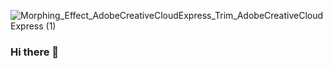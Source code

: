 ![Morphing_Effect_AdobeCreativeCloudExpress_Trim_AdobeCreativeCloudExpress (1)](https://user-images.githubusercontent.com/72935263/149990337-fc5b5bf9-629d-4378-adf0-180df9ccc436.gif)


### Hi there 👋

<!--
**subhajitroycode/subhajitroycode** is a ✨ _special_ ✨ repository because its `README.md` (this file) appears on your GitHub profile.

Here are some ideas to get you started:

- 🔭 I’m currently working on ...
- 🌱 I’m currently learning ...
- 👯 I’m looking to collaborate on ...
- 🤔 I’m looking for help with ...
- 💬 Ask me about ...
- 📫 How to reach me: ...
- 😄 Pronouns: ...
- ⚡ Fun fact: ...
-->
